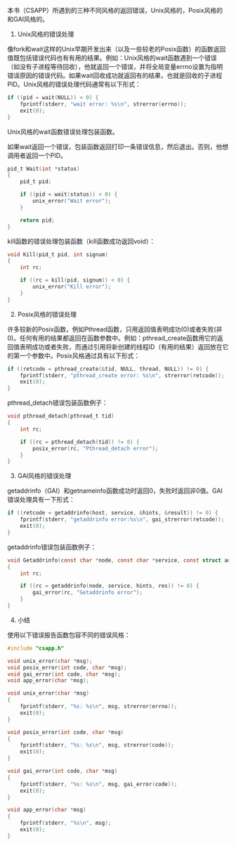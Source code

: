 本书（CSAPP）所遇到的三种不同风格的返回错误，Unix风格的，Posix风格的和GAI风格的。

1. Unix风格的错误处理

像fork和wait这样的Unix早期开发出来（以及一些较老的Posix函数）的函数返回值既包括错误代码也有有用的结果。例如：Unix风格的wait函数遇到一个错误（如没有子进程等待回收），他就返回一个错误，并将全局变量errno设置为指明错误原因的错误代码。如果wait回收成功就返回有的结果，也就是回收的子进程PID。Unix风格的错误处理代码通常有以下形式：

```c
if ((pid = wait(NULL)) < 0) {
    fprintf(stderr, "wait error: %s\n", strerror(errno));
    exit(0);
}
```

Unix风格的wait函数错误处理包装函数。

如果wait返回一个错误，包装函数返回打印一条错误信息，然后退出。否则，他想调用者返回一个PID。
```c
pid_t Wait(int *status)
{
    pid_t pid;

    if ((pid = wait(status)) < 0) {
        unix_error("Wait error");
    }

    return pid;
}
```
kill函数的错误处理包装函数（kill函数成功返回void）：
```c
void Kill(pid_t pid, int signum)
{
    int rc;

    if ((rc = kill(pid, signum)) < 0) {
        unix_error("Kill error");
    }
}
```

2. Posix风格的错误处理

许多较新的Posix函数，例如Pthread函数，只用返回值表明成功(0)或者失败(非0)。任何有用的结果都返回在函数参数中。例如：pthread_create函数用它的返回值表明成功或者失败，而通过引用将新创建的线程ID（有用的结果）返回放在它的第一个参数中。Posix风格通过具有以下形式：
```c
if ((retcode = pthread_create(&tid, NULL, thread, NULL)) != 0) {
    fprintf(stderr, "pthread_create error: %s\n", strerror(retcode));
    exit(0);
}
```
pthread_detach错误包装函数例子：
```c
void pthread_detach(pthread_t tid)
{
    int rc;

    if ((rc = pthread_detach(tid)) != 0) {
        posix_error(rc, "Pthread_detach error");
    }
}
```

3. GAI风格的错误处理

getaddrinfo（GAI）和getnameinfo函数成功时返回0，失败时返回非0值。GAI错误处理具有一下形式：
```c
if ((retcode = getaddrinfo(host, service, &hints, &result)) != 0) {
    fprintf(stderr, "getaddrinfo error:%s\n", gai_strerror(retcode));
    exit(0);
}
```
getaddrinfo错误包装函数例子：
```c
void Getaddrinfo(const char *node, const char *service, const struct addrinfo *hints, struct addrinfo **res)
{
    int rc;

    if ((rc = getaddrinfo(node, service, hints, res)) != 0) {
        gai_error(rc, "Getaddrinfo error");
    }
}
```

4. 小结

使用以下错误报告函数包容不同的错误风格：

```c
#include "csapp.h"

void unix_error(char *msg);
void posix_error(int code, char *msg);
void gai_error(int code, char *msg);
void app_error(char *msg);
```

```c
void unix_error(char *msg)
{
    fprintf(stderr, "%s: %s\n", msg, strerror(errno));
    exit(0);
}

void posix_error(int code, char *msg)
{
    fprintf(stderr, "%s: %s\n", msg, strerror(code));
    exit(0);
}

void gai_error(int code, char *msg)
{
    fprintf(stderr, "%s: %s\n", msg, gai_error(code));
    exit(0);
}

void app_error(char *msg)
{
    fprintf(stderr, "%s\n", msg);
    exit(0);
}

```
